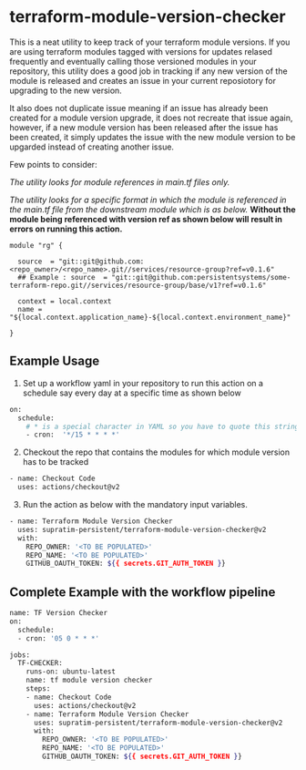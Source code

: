 # terraform-module-version-checker

This is a neat utility to keep track of your terraform module versions. If you are using terraform modules tagged with versions for updates relased frequently and eventually calling those versioned modules in your repository, this utility does a good job in tracking if any new version of the module is released and creates an issue in your current reposiotory for upgrading to the new version.

It also does not duplicate issue meaning if an issue has already been created for a module version upgrade, it does not recreate that issue again, however, if a new module version has been released after the issue has been created, it simply updates the issue with the new module version to be upgarded instead of creating another issue.

Few points to consider:

_The utility looks for module references in main.tf files only._

_The utility looks for a specific format in which the module is referenced in the main.tf file from the downstream module which is as below._ **Without the module being referenced with version ref as shown below will result in errors on running this action.**

```hcl
module "rg" {

  source  = "git::git@github.com:<repo_owner>/<repo_name>.git//services/resource-group?ref=v0.1.6"
  ## Example : source  = "git::git@github.com:persistentsystems/some-terraform-repo.git//services/resource-group/base/v1?ref=v0.1.6"

  context = local.context
  name = "${local.context.application_name}-${local.context.environment_name}"

}
```

## Example Usage

1. Set up a workflow yaml in your repository to run this action on a schedule say every day at a specific time as shown below

```bash
on:
  schedule:
    # * is a special character in YAML so you have to quote this string
    - cron:  '*/15 * * * *'
```

2. Checkout the repo that contains the modules for which module version has to be tracked

```bash
- name: Checkout Code
  uses: actions/checkout@v2
```

3. Run the action as below with the mandatory input variables.

```bash
- name: Terraform Module Version Checker
  uses: supratim-persistent/terraform-module-version-checker@v2
  with:
    REPO_OWNER: '<TO BE POPULATED>'
    REPO_NAME: '<TO BE POPULATED>'
    GITHUB_OAUTH_TOKEN: ${{ secrets.GIT_AUTH_TOKEN }}
```
## Complete Example with the workflow pipeline

```bash
name: TF Version Checker
on: 
  schedule:
  - cron: '05 0 * * *'

jobs:
  TF-CHECKER:
    runs-on: ubuntu-latest
    name: tf module version checker
    steps:
    - name: Checkout Code
      uses: actions/checkout@v2
    - name: Terraform Module Version Checker
      uses: supratim-persistent/terraform-module-version-checker@v2
      with:
        REPO_OWNER: '<TO BE POPULATED>'
        REPO_NAME: '<TO BE POPULATED>'
        GITHUB_OAUTH_TOKEN: ${{ secrets.GIT_AUTH_TOKEN }}
